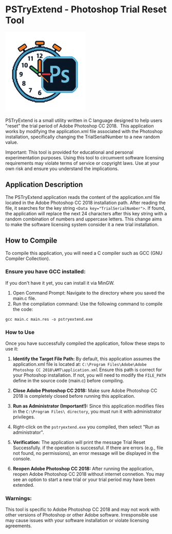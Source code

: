# PSTryExtend - Photoshop Trial Reset Tool

<img src="https://github.com/FebraS/PSTryExtend/blob/main/assets/pstryextend.png" alt="PS Try Extend" width="250" height="250">

PSTryExtend is a small utility written in C language designed to help users "reset" the trial period of Adobe Photoshop CC 2018. 
&nbsp;This application works by modifying the application.xml file associated with the Photoshop installation, specifically changing the TrialSerialNumber to a new random value.

Important: This tool is provided for educational and personal experimentation purposes. 
Using this tool to circumvent software licensing requirements may violate terms of service or copyright laws. 
Use at your own risk and ensure you understand the implications.

## Application Description
The PSTryExtend application reads the content of the application.xml file located in the Adobe Photoshop CC 2018 installation path. 
After reading the file, it searches for the key string `<Data key="TrialSerialNumber">`. 
If found, the application will replace the next 24 characters after this key string with a random combination of numbers and uppercase letters. 
This change aims to make the software licensing system consider it a new trial installation.

## How to Compile
To compile this application, you will need a C compiler such as GCC (GNU Compiler Collection).

### Ensure you have GCC installed:
If you don't have it yet, you can install it via MinGW.


1. Open Command Prompt:
Navigate to the directory where you saved the main.c file.
2. Run the compilation command:
Use the following command to compile the code:
```
gcc main.c main.res -o pstryextend.exe
```

### How to Use
Once you have successfully compiled the application, follow these steps to use it:

1. **Identify the Target File Path:**
By default, this application assumes the application.xml file is located at: `C:\Program Files\Adobe\Adobe Photoshop CC 2018\AMT\application.xml`
Ensure this path is correct for your Photoshop installation. If not, you will need to modify the `FILE_PATH` define in the source code (main.c) before compiling.

2. **Close Adobe Photoshop CC 2018:**
Make sure Adobe Photoshop CC 2018 is completely closed before running this application.

3. **Run as Administrator (Important!):**
Since this application modifies files in the `C:\Program Files\ directory`, you must run it with administrator privileges.

4. Right-click on the `pstryextend.exe` you compiled, then select "Run as administrator".

5. **Verification:**
The application will print the message Trial Reset Successfully. if the operation is successful. 
If there are errors (e.g., file not found, no permissions), an error message will be displayed in the console.

6. **Reopen Adobe Photoshop CC 2018:**
After running the application, reopen Adobe Photoshop CC 2018 without internet connetion. 
You may see an option to start a new trial or your trial period may have been extended.

### Warnings:

This tool is specific to Adobe Photoshop CC 2018 and may not work with other versions of Photoshop or other Adobe software.
Irresponsible use may cause issues with your software installation or violate licensing agreements.
